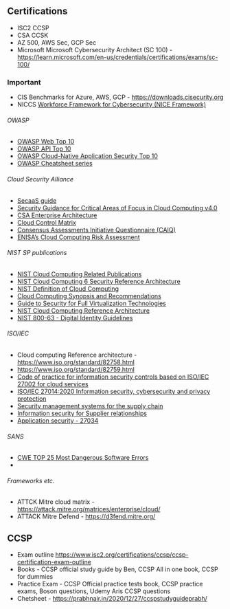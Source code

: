 ## Certifications
- ISC2 CCSP
- CSA CCSK
- AZ 500, AWS Sec, GCP Sec
- Microsoft Microsoft Cybersecurity Architect (SC 100) - https://learn.microsoft.com/en-us/credentials/certifications/exams/sc-100/

### Important
- CIS Benchmarks for Azure, AWS, GCP - https://downloads.cisecurity.org
- NICCS [Workforce Framework for Cybersecurity (NICE Framework)](https://niccs.cisa.gov/workforce-development/nice-framework)
###### OWASP
- [OWASP Web Top 10](https://owasp.org/www-project-top-ten/)
- [OWASP API Top 10](https://owasp.org/API-Security/editions/2023/en/0x11-t10/)
- [OWASP Cloud-Native Application Security Top 10](https://owasp.org/www-project-cloud-native-application-security-top-10/)
- [OWASP Cheatsheet series](https://cheatsheetseries.owasp.org/cheatsheets/)

###### Cloud Security Alliance
- [SecaaS guide](https://cloudsecurityalliance.org/research/artifacts?term=security-as-a-service)
- [Security Guidance for Critical Areas of Focus in Cloud Computing v4.0](https://cloudsecurityalliance.org/artifacts/security-guidance-v4)
- [CSA Enterprise Architecture](https://cloudsecurityalliance.org/research/working-groups/enterprise-architecture#_overview)
- [Cloud Control Matrix](https://cloudsecurityalliance.org/research/cloud-controls-matrix)
- [Consensus Assessments Initiative Questionnaire (CAIQ)](https://cloudsecurityalliance.org/research/working-groups/consensus-assessments#_overview)
- [ENISA’s Cloud Computing Risk Assessment](https://www.enisa.europa.eu/publications/cloud-computing-risk-assessment)

###### NIST SP publications 
- [NIST Cloud Computing Related Publications](https://www.nist.gov/itl/nist-cloud-computing-related-publications)
- [NIST Cloud Computing 6 Security Reference Architecture](https://csrc.nist.gov/files/pubs/sp/500/299/ipd/docs/NIST_Security_Reference_Architecture_2013.05.15_v1.0.pdf)
- [NIST Definition of Cloud Computing](https://nvlpubs.nist.gov/nistpubs/Legacy/SP/nistspecialpublication800-145.pdf)
- [Cloud Computing Synopsis and Recommendations](https://csrc.nist.gov/pubs/sp/800/146/final)
- [Guide to Security for Full Virtualization Technologies](https://csrc.nist.gov/pubs/sp/800/125/final)
- [NIST Cloud Computing Reference Architecture](https://tsapps.nist.gov/publication/get_pdf.cfm?pub_id=909505)
- [NIST 800-63 - Digital Identity Guidelines](https://pages.nist.gov/800-63-3/)

###### ISO/IEC 
- Cloud computing Reference architecture - https://www.iso.org/standard/82758.html
- https://www.iso.org/standard/82759.html
- [Code of practice for information security controls based on ISO/IEC 27002 for cloud services](https://www.iso.org/standard/43757.html)
- [ISO/IEC 27014:2020 Information security, cybersecurity and privacy protection](https://www.iso.org/standard/74046.html)
- [Security management systems for the supply chain](https://www.iso.org/standard/45654.html)
- [Information security for Supplier relationships](https://www.iso.org/search.html?PROD_isoorg_en%5Bquery%5D=27036)
- [Application security - 27034](https://www.iso.org/standard/44378.html)

###### SANS
- [CWE TOP 25 Most Dangerous Software Errors](https://www.sans.org/top25-software-errors/)
- 

###### Frameworks etc.
- ATTCK Mitre cloud matrix - https://attack.mitre.org/matrices/enterprise/cloud/
- ATTACK Mitre Defend - https://d3fend.mitre.org/

## CCSP
- Exam outline https://www.isc2.org/certifications/ccsp/ccsp-certification-exam-outline
- Books - CCSP official study guide by Ben, CCSP All in one book, CCSP for dummies
- Practice Exam - CCSP Official practice tests book, CCSP practice exams, Boson questions, Udemy Aris CCSP questions
- Chetsheet - https://prabhnair.in/2020/12/27/ccspstudyguideprabh/

